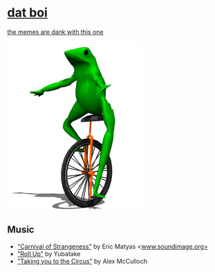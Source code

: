 
# [dat boi][go]

[the memes are dank with this one][go]

[![dat boi](images/gifs/dat-boi.gif)][go]

[go]: http://1j01.github.io/dat-boi/

## Music

- ["Carnival of Strangeness"](https://opengameart.org/content/carnival-of-strangeness-looping) by Eric Matyas <www.soundimage.org>
- ["Roll Up"](https://opengameart.org/content/roll-up) by Yubatake
- ["Taking you to the Circus"](https://opengameart.org/content/taking-you-to-the-circus) by Alex McCulloch
